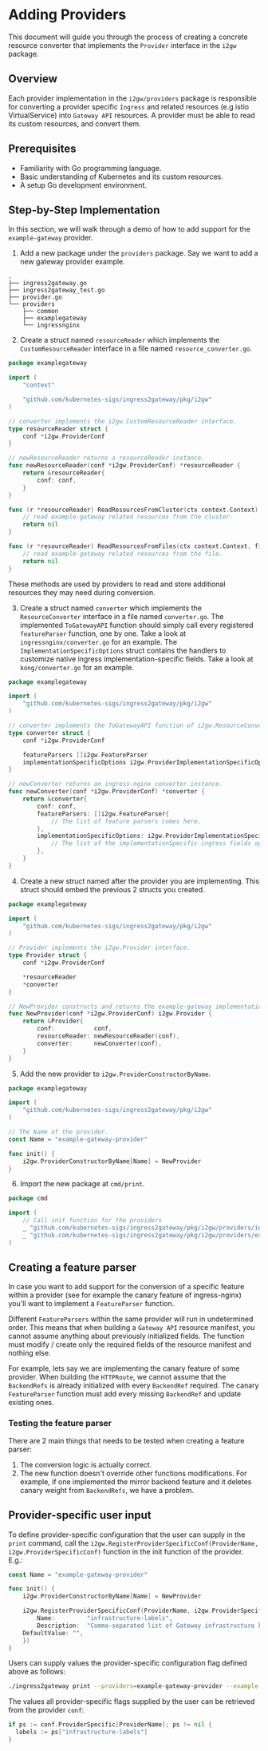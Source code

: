 # Adding Providers
This document will guide you through the process of creating a concrete resource converter that implements the `Provider`
interface in the `i2gw` package.

## Overview
Each provider implementation in the `i2gw/providers` package is responsible for converting a provider specific `Ingress`
and related resources (e.g istio VirtualService) into `Gateway API` resources.
A provider must be able to read its custom resources, and convert them.

## Prerequisites
* Familiarity with Go programming language.
* Basic understanding of Kubernetes and its custom resources.
* A setup Go development environment.

## Step-by-Step Implementation
In this section, we will walk through a demo of how to add support for the `example-gateway` provider.

1. Add a new package under the `providers` package. Say we want to add a new gateway provider example.
```
.
├── ingress2gateway.go
├── ingress2gateway_test.go
├── provider.go
└── providers
    ├── common
    ├── examplegateway
    └── ingressnginx
```
2. Create a struct named `resourceReader` which implements the `CustomResourceReader` interface in a file named
`resource_converter.go`.
```go
package examplegateway

import (
	"context"

	"github.com/kubernetes-sigs/ingress2gateway/pkg/i2gw"
)

// converter implements the i2gw.CustomResourceReader interface.
type resourceReader struct {
	conf *i2gw.ProviderConf
}

// newResourceReader returns a resourceReader instance.
func newResourceReader(conf *i2gw.ProviderConf) *resourceReader {
	return &resourceReader{
		conf: conf,
	}
}

func (r *resourceReader) ReadResourcesFromCluster(ctx context.Context) error {
	// read example-gateway related resources from the cluster.
	return nil
}

func (r *resourceReader) ReadResourcesFromFiles(ctx context.Context, filename string) error {
	// read example-gateway related resources from the file.
	return nil
}
```

These methods are used by providers to read and store additional resources they may need during conversion.

3. Create a struct named `converter` which implements the `ResourceConverter` interface in a file named `converter.go`.
The implemented `ToGatewayAPI` function should simply call every registered `featureParser` function, one by one.
Take a look at `ingressnginx/converter.go` for an example.
The `ImplementationSpecificOptions` struct contains the handlers to customize native ingress implementation-specific fields.
Take a look at `kong/converter.go` for an example.

```go
package examplegateway

import (
	"github.com/kubernetes-sigs/ingress2gateway/pkg/i2gw"
)

// converter implements the ToGatewayAPI function of i2gw.ResourceConverter interface.
type converter struct {
	conf *i2gw.ProviderConf

	featureParsers []i2gw.FeatureParser
	implementationSpecificOptions i2gw.ProviderImplementationSpecificOptions
}

// newConverter returns an ingress-nginx converter instance.
func newConverter(conf *i2gw.ProviderConf) *converter {
	return &converter{
		conf: conf,
		featureParsers: []i2gw.FeatureParser{
			// The list of feature parsers comes here.
		},
		implementationSpecificOptions: i2gw.ProviderImplementationSpecificOptions{
			// The list of the implementationSpecific ingress fields options comes here.
		},
	}
}
```
4. Create a new struct named after the provider you are implementing. This struct should embed the previous 2 structs
you created.
```go
package examplegateway

import (
	"github.com/kubernetes-sigs/ingress2gateway/pkg/i2gw"
)

// Provider implements the i2gw.Provider interface.
type Provider struct {
	conf *i2gw.ProviderConf

	*resourceReader
	*converter
}

// NewProvider constructs and returns the example-gateway implementation of i2gw.Provider.
func NewProvider(conf *i2gw.ProviderConf) i2gw.Provider {
	return &Provider{
		conf:           conf,
		resourceReader: newResourceReader(conf),
		converter:      newConverter(conf),
	}
}
```
5. Add the new provider to `i2gw.ProviderConstructorByName`.
```go
package examplegateway

import (
	"github.com/kubernetes-sigs/ingress2gateway/pkg/i2gw"
)

// The Name of the provider.
const Name = "example-gateway-provider"

func init() {
	i2gw.ProviderConstructorByName[Name] = NewProvider
}
```
6. Import the new package at `cmd/print`.
```go
package cmd

import (
	// Call init function for the providers
	_ "github.com/kubernetes-sigs/ingress2gateway/pkg/i2gw/providers/ingressnginx"
	_ "github.com/kubernetes-sigs/ingress2gateway/pkg/i2gw/providers/examplegateway"
)
```

## Creating a feature parser
In case you want to add support for the conversion of a specific feature within a provider (see for example the canary
feature of ingress-nginx) you'll want to implement a `FeatureParser` function.

Different `FeatureParsers` within the same provider will run in undetermined order. This means that when building a
`Gateway API` resource manifest, you cannot assume anything about previously initialized fields.
The function must modify / create only the required fields of the resource manifest and nothing else.

For example, lets say we are implementing the canary feature of some provider. When building the `HTTPRoute`, we cannot
assume that the `BackendRefs` is already initialized with every `BackendRef` required. The canary `FeatureParser`
function must add every missing `BackendRef` and update existing ones.

### Testing the feature parser
There are 2 main things that needs to be tested when creating a feature parser:
1. The conversion logic is actually correct.
2. The new function doesn't override other functions modifications.
For example, if one implemented the mirror backend feature and it deletes canary weight from `BackendRefs`, we have a
problem.

## Provider-specific user input
To define provider-specific configuration that the user can supply in the `print` command, call the
`i2gw.RegisterProviderSpecificConf(ProviderName, i2gw.ProviderSpecificConf)` function in the init function of the
provider. E.g.:
```go
const Name = "example-gateway-provider"

func init() {
	i2gw.ProviderConstructorByName[Name] = NewProvider

	i2gw.RegisterProviderSpecificConf(ProviderName, i2gw.ProviderSpecificConf{
		Name:         "infrastructure-labels",
		Description:  "Comma-separated list of Gateway infrastructure key=value labels",
    DefaultValue: "",
	})
}
```
Users can supply values the provider-specific configuration flag defined above as follows:
```sh
./ingress2gateway print --providers=example-gateway-provider --example-gateway-provider-infrastructure-labels="app=my-app"
```
The values all provider-specific flags supplied by the user can be retrieved from the provider `conf`:
```go
if ps := conf.ProviderSpecific[ProviderName]; ps != nil {
  labels := ps["infrastructure-labels"]
}
```
